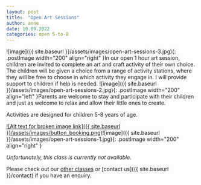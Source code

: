 ```yaml
---
layout: post
title:  "Open Art Sessions"
author: anne
date: 10.09.2022
categories: open 5-to-8
---
```


![image]({{ site.baseurl }}/assets/images/open-art-sessions-3.jpg){: .postImage width="200" align="right" }In our open 1 hour art session, children are invited to complete an art and craft activity of their own choice. The children will be given a choice from a range of activity stations, where they will be free to choose in which activity they engage in. I will provide support to children if help is needed. ![image]({{ site.baseurl }}/assets/images/open-art-sessions-2.jpg){: .postImage width="200" align="left" }Parents are welcome to stay and participate with their children and just as welcome to relax and allow their little ones to create.

Activities are designed for children 5-8 years of age.

[![Alt text for broken image link]({{ site.baseurl }}/assets/images/button_booking.png)](https://www.bubblesandpaint.com)![image]({{ site.baseurl }}/assets/images/open-art-sessions-1.jpg){: .postImage width="200" align="right" }

_Unfortunately, this class is currently not available._ 

Please check out our [other classes](https://www.trybooking.com/eventlist/bubblesandpaint) or [contact us]({{ site.baseurl }}/contact) if you have an enquiry.